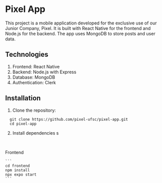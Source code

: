 # Pixel App

This project is a mobile application developed for the exclusive use of our Junior Company, Pixel. It is built with React Native for the frontend and Node.js for the backend. The app uses MongoDB to store posts and user data.

## Technologies

1. Frontend: React Native
2. Backend: Node.js with Express
3. Database: MongoDB
4. Authentication: Clerk

## Installation

1. Clone the repository:

```
  git clone https://github.com/pixel-ufsc/pixel-app.git
  cd pixel-app
```

2. Install dependencies s
<br/>

Frontend

    ```
    cd frontend
    npm install
    npx expo start
    ```


